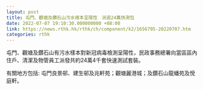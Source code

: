 ```yaml
---
layout: post
title: 屯門、觀塘及鑽石山污水樣本呈陽性　派逾24萬快測包
date: 2022-07-07 19:10:30.000000000 +08:00
link: https://news.rthk.hk/rthk/ch/component/k2/1656705-20220707.htm
categories: rthk
---
```


屯門、觀塘及鑽石山有污水樣本對新冠病毒檢測呈陽性，民政事務總署向當區區內住戶、清潔及物管員工派發共約24萬4千套快速測試套裝。

有關地方包括: 屯門良景邨、建生邨及兆軒苑；觀塘麗港城；及鑽石山龍蟠苑及悅庭軒。
